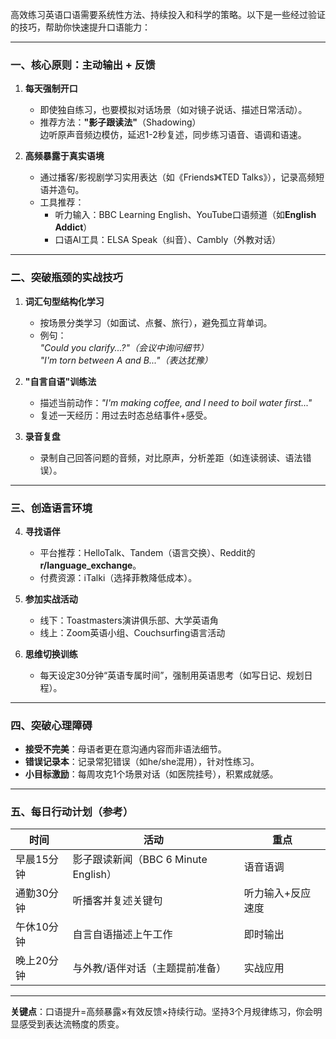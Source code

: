 高效练习英语口语需要系统性方法、持续投入和科学的策略。以下是一些经过验证的技巧，帮助你快速提升口语能力：

---

### **一、核心原则：主动输出 + 反馈**
1. **每天强制开口**  
   - 即使独自练习，也要模拟对话场景（如对镜子说话、描述日常活动）。
   - 推荐方法：**"影子跟读法"**（Shadowing）  
     边听原声音频边模仿，延迟1-2秒复述，同步练习语音、语调和语速。

2. **高频暴露于真实语境**  
   - 通过播客/影视剧学习实用表达（如《Friends》《TED Talks》），记录高频短语并造句。
   - 工具推荐：  
     - 听力输入：BBC Learning English、YouTube口语频道（如**English Addict**）  
     - 口语AI工具：ELSA Speak（纠音）、Cambly（外教对话）

---

### **二、突破瓶颈的实战技巧**
1. **词汇句型结构化学习**  
   - 按场景分类学习（如面试、点餐、旅行），避免孤立背单词。  
   - 例句：  
     *"Could you clarify...?"（会议中询问细节）*  
     *"I'm torn between A and B..."（表达犹豫）*

2. **"自言自语"训练法**  
   - 描述当前动作：*"I'm making coffee, and I need to boil water first..."*  
   - 复述一天经历：用过去时态总结事件+感受。

3. **录音复盘**  
   - 录制自己回答问题的音频，对比原声，分析差距（如连读弱读、语法错误）。

---

### **三、创造语言环境**
4. **寻找语伴**  
   - 平台推荐：HelloTalk、Tandem（语言交换）、Reddit的**r/language_exchange**。
   - 付费资源：iTalki（选择菲教降低成本）。

5. **参加实战活动**  
   - 线下：Toastmasters演讲俱乐部、大学英语角  
   - 线上：Zoom英语小组、Couchsurfing语言活动

6. **思维切换训练**  
   - 每天设定30分钟“英语专属时间”，强制用英语思考（如写日记、规划日程）。

---

### **四、突破心理障碍**
- **接受不完美**：母语者更在意沟通内容而非语法细节。
- **错误记录本**：记录常犯错误（如he/she混用），针对性练习。
- **小目标激励**：每周攻克1个场景对话（如医院挂号），积累成就感。

---

### **五、每日行动计划（参考）**
| 时间     | 活动                           | 重点        |
| ------ | ---------------------------- | --------- |
| 早晨15分钟 | 影子跟读新闻（BBC 6 Minute English） | 语音语调      |
| 通勤30分钟 | 听播客并复述关键句                    | 听力输入+反应速度 |
| 午休10分钟 | 自言自语描述上午工作                   | 即时输出      |
| 晚上20分钟 | 与外教/语伴对话（主题提前准备）             | 实战应用      |

---

**关键点**：口语提升=高频暴露×有效反馈×持续行动。坚持3个月规律练习，你会明显感受到表达流畅度的质变。
